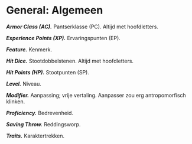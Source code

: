 # General: Algemeen

**_Armor Class (AC)._**
Pantserklasse (PC).
Altijd met hoofdletters.

**_Experience Points (XP)._**
Ervaringspunten (EP).

**_Feature._**
Kenmerk.

**_Hit Dice._**
Stootdobbelstenen.
Altijd met hoofdletters.

**_Hit Points (HP)._**
Stootpunten (SP).

**_Level._**
Niveau.

**_Modifier._**
Aanpassing; vrije vertaling.
Aanpasser zou erg antropomorfisch klinken.

**_Proficiency._**
Bedrevenheid.

**_Saving Throw._**
Reddingsworp.

**_Traits._**
Karaktertrekken.
